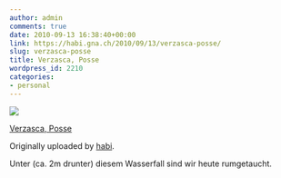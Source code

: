 ```yaml
---
author: admin
comments: true
date: 2010-09-13 16:38:40+00:00
link: https://habi.gna.ch/2010/09/13/verzasca-posse/
slug: verzasca-posse
title: Verzasca, Posse
wordpress_id: 2210
categories:
- personal
---
```



 [![](http://farm5.static.flickr.com/4154/4986616873_78d7c8c9f0_m.jpg)](http://www.flickr.com/photos/habi/4986616873/)
   

 
  [Verzasca, Posse](http://www.flickr.com/photos/habi/4986616873/)
    

  Originally uploaded by [habi](http://www.flickr.com/people/habi/).
 



Unter (ca. 2m drunter) diesem Wasserfall sind wir heute rumgetaucht.
  

